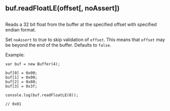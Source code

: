 ## buf.readFloatLE(offset\[, noAssert\])

## 

Reads a 32 bit float from the buffer at the specified offset with specified
endian format.

Set `noAssert` to true to skip validation of `offset`. This means that `offset`
may be beyond the end of the buffer. Defaults to `false`.

Example:

    var buf = new Buffer(4);
    
    buf[0] = 0x00;
    buf[1] = 0x00;
    buf[2] = 0x80;
    buf[3] = 0x3f;
    
    console.log(buf.readFloatLE(0));
    
    // 0x01